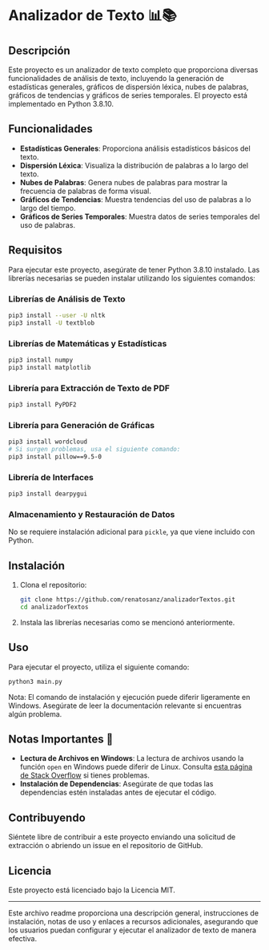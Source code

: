 # Analizador de Texto 📊📚

## Descripción
Este proyecto es un analizador de texto completo que proporciona diversas funcionalidades de análisis de texto, incluyendo la generación de estadísticas generales, gráficos de dispersión léxica, nubes de palabras, gráficos de tendencias y gráficos de series temporales. El proyecto está implementado en Python 3.8.10.

## Funcionalidades
- **Estadísticas Generales**: Proporciona análisis estadísticos básicos del texto.
- **Dispersión Léxica**: Visualiza la distribución de palabras a lo largo del texto.
- **Nubes de Palabras**: Genera nubes de palabras para mostrar la frecuencia de palabras de forma visual.
- **Gráficos de Tendencias**: Muestra tendencias del uso de palabras a lo largo del tiempo.
- **Gráficos de Series Temporales**: Muestra datos de series temporales del uso de palabras.

## Requisitos
Para ejecutar este proyecto, asegúrate de tener Python 3.8.10 instalado. Las librerías necesarias se pueden instalar utilizando los siguientes comandos:

### Librerías de Análisis de Texto
```bash
pip3 install --user -U nltk
pip3 install -U textblob
```

### Librerías de Matemáticas y Estadísticas
```bash
pip3 install numpy
pip3 install matplotlib
```

### Librería para Extracción de Texto de PDF
```bash
pip3 install PyPDF2
```

### Librería para Generación de Gráficas
```bash
pip3 install wordcloud
# Si surgen problemas, usa el siguiente comando:
pip3 install pillow==9.5-0
```

### Librería de Interfaces
```bash
pip3 install dearpygui
```

### Almacenamiento y Restauración de Datos
No se requiere instalación adicional para `pickle`, ya que viene incluido con Python.

## Instalación

1. Clona el repositorio:
   ```bash
   git clone https://github.com/renatosanz/analizadorTextos.git
   cd analizadorTextos
   ```

2. Instala las librerías necesarias como se mencionó anteriormente.

## Uso
Para ejecutar el proyecto, utiliza el siguiente comando:
```bash
python3 main.py
```
Nota: El comando de instalación y ejecución puede diferir ligeramente en Windows. Asegúrate de leer la documentación relevante si encuentras algún problema.

## Notas Importantes 📝
- **Lectura de Archivos en Windows**: La lectura de archivos usando la función `open` en Windows puede diferir de Linux. Consulta [esta página de Stack Overflow](https://stackoverflow.com/questions/491921/unicode-utf-8-reading-and-writing-to-files-in-python) si tienes problemas.
- **Instalación de Dependencias**: Asegúrate de que todas las dependencias estén instaladas antes de ejecutar el código.

## Contribuyendo
Siéntete libre de contribuir a este proyecto enviando una solicitud de extracción o abriendo un issue en el repositorio de GitHub.

## Licencia
Este proyecto está licenciado bajo la Licencia MIT.

---

Este archivo readme proporciona una descripción general, instrucciones de instalación, notas de uso y enlaces a recursos adicionales, asegurando que los usuarios puedan configurar y ejecutar el analizador de texto de manera efectiva.
